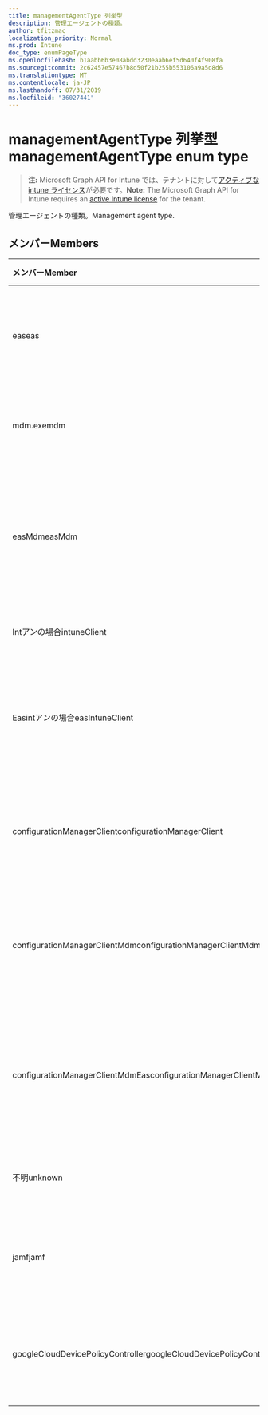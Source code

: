 ```yaml
---
title: managementAgentType 列挙型
description: 管理エージェントの種類。
author: tfitzmac
localization_priority: Normal
ms.prod: Intune
doc_type: enumPageType
ms.openlocfilehash: b1aabb6b3e08abdd3230eaab6ef5d640f4f908fa
ms.sourcegitcommit: 2c62457e57467b8d50f21b255b553106a9a5d8d6
ms.translationtype: MT
ms.contentlocale: ja-JP
ms.lasthandoff: 07/31/2019
ms.locfileid: "36027441"
---
```

# <a name="managementagenttype-enum-type"></a><span data-ttu-id="7dbea-103">managementAgentType 列挙型</span><span class="sxs-lookup"><span data-stu-id="7dbea-103">managementAgentType enum type</span></span>

> <span data-ttu-id="7dbea-104">**注:** Microsoft Graph API for Intune では、テナントに対して[アクティブな intune ライセンス](https://go.microsoft.com/fwlink/?linkid=839381)が必要です。</span><span class="sxs-lookup"><span data-stu-id="7dbea-104">**Note:** The Microsoft Graph API for Intune requires an [active Intune license](https://go.microsoft.com/fwlink/?linkid=839381) for the tenant.</span></span>

<span data-ttu-id="7dbea-105">管理エージェントの種類。</span><span class="sxs-lookup"><span data-stu-id="7dbea-105">Management agent type.</span></span>

## <a name="members"></a><span data-ttu-id="7dbea-106">メンバー</span><span class="sxs-lookup"><span data-stu-id="7dbea-106">Members</span></span>
|<span data-ttu-id="7dbea-107">メンバー</span><span class="sxs-lookup"><span data-stu-id="7dbea-107">Member</span></span>|<span data-ttu-id="7dbea-108">値</span><span class="sxs-lookup"><span data-stu-id="7dbea-108">Value</span></span>|<span data-ttu-id="7dbea-109">説明</span><span class="sxs-lookup"><span data-stu-id="7dbea-109">Description</span></span>|
|:---|:---|:---|
|<span data-ttu-id="7dbea-110">eas</span><span class="sxs-lookup"><span data-stu-id="7dbea-110">eas</span></span>|<span data-ttu-id="7dbea-111">1-d</span><span class="sxs-lookup"><span data-stu-id="7dbea-111">1</span></span>|<span data-ttu-id="7dbea-112">デバイスは、Exchange server によって管理されています。</span><span class="sxs-lookup"><span data-stu-id="7dbea-112">The device is managed by Exchange server.</span></span>|
|<span data-ttu-id="7dbea-113">mdm.exe</span><span class="sxs-lookup"><span data-stu-id="7dbea-113">mdm</span></span>|<span data-ttu-id="7dbea-114">pbm-2</span><span class="sxs-lookup"><span data-stu-id="7dbea-114">2</span></span>|<span data-ttu-id="7dbea-115">デバイスは Intune MDM によって管理されます。</span><span class="sxs-lookup"><span data-stu-id="7dbea-115">The device is managed by Intune MDM.</span></span>|
|<span data-ttu-id="7dbea-116">easMdm</span><span class="sxs-lookup"><span data-stu-id="7dbea-116">easMdm</span></span>|<span data-ttu-id="7dbea-117">1/3</span><span class="sxs-lookup"><span data-stu-id="7dbea-117">3</span></span>|<span data-ttu-id="7dbea-118">デバイスは、Exchange server と Intune MDM の両方によって管理されます。</span><span class="sxs-lookup"><span data-stu-id="7dbea-118">The device is managed by both Exchange server and Intune MDM.</span></span>|
|<span data-ttu-id="7dbea-119">Intアンの場合</span><span class="sxs-lookup"><span data-stu-id="7dbea-119">intuneClient</span></span>|<span data-ttu-id="7dbea-120">2/4</span><span class="sxs-lookup"><span data-stu-id="7dbea-120">4</span></span>|<span data-ttu-id="7dbea-121">Intune クライアント管理。</span><span class="sxs-lookup"><span data-stu-id="7dbea-121">Intune client managed.</span></span>|
|<span data-ttu-id="7dbea-122">Easintアンの場合</span><span class="sxs-lookup"><span data-stu-id="7dbea-122">easIntuneClient</span></span>|<span data-ttu-id="7dbea-123">5</span><span class="sxs-lookup"><span data-stu-id="7dbea-123">5</span></span>|<span data-ttu-id="7dbea-124">デバイスは EAS で、Intune クライアントはデュアル管理されています。</span><span class="sxs-lookup"><span data-stu-id="7dbea-124">The device is EAS and Intune client dual managed.</span></span>|
|<span data-ttu-id="7dbea-125">configurationManagerClient</span><span class="sxs-lookup"><span data-stu-id="7dbea-125">configurationManagerClient</span></span>|<span data-ttu-id="7dbea-126">8 </span><span class="sxs-lookup"><span data-stu-id="7dbea-126">8</span></span>|<span data-ttu-id="7dbea-127">デバイスは構成マネージャーによって管理されています。</span><span class="sxs-lookup"><span data-stu-id="7dbea-127">The device is managed by Configuration Manager.</span></span>|
|<span data-ttu-id="7dbea-128">configurationManagerClientMdm</span><span class="sxs-lookup"><span data-stu-id="7dbea-128">configurationManagerClientMdm</span></span>|<span data-ttu-id="7dbea-129">10 </span><span class="sxs-lookup"><span data-stu-id="7dbea-129">10</span></span>|<span data-ttu-id="7dbea-130">デバイスは、構成マネージャーおよび MDM によって管理されます。</span><span class="sxs-lookup"><span data-stu-id="7dbea-130">The device is managed by Configuration Manager and MDM.</span></span>|
|<span data-ttu-id="7dbea-131">configurationManagerClientMdmEas</span><span class="sxs-lookup"><span data-stu-id="7dbea-131">configurationManagerClientMdmEas</span></span>|<span data-ttu-id="7dbea-132">#</span><span class="sxs-lookup"><span data-stu-id="7dbea-132">11</span></span>|<span data-ttu-id="7dbea-133">デバイスは、構成マネージャー、MDM、Eas によって管理されます。</span><span class="sxs-lookup"><span data-stu-id="7dbea-133">The device is managed by Configuration Manager, MDM and Eas.</span></span>|
|<span data-ttu-id="7dbea-134">不明</span><span class="sxs-lookup"><span data-stu-id="7dbea-134">unknown</span></span>|<span data-ttu-id="7dbea-135">16</span><span class="sxs-lookup"><span data-stu-id="7dbea-135">16</span></span>|<span data-ttu-id="7dbea-136">管理エージェントの種類が不明です。</span><span class="sxs-lookup"><span data-stu-id="7dbea-136">Unknown management agent type.</span></span>|
|<span data-ttu-id="7dbea-137">jamf</span><span class="sxs-lookup"><span data-stu-id="7dbea-137">jamf</span></span>|<span data-ttu-id="7dbea-138">32</span><span class="sxs-lookup"><span data-stu-id="7dbea-138">32</span></span>|<span data-ttu-id="7dbea-139">デバイス属性は、Jamf から取得されます。</span><span class="sxs-lookup"><span data-stu-id="7dbea-139">The device attributes are fetched from Jamf.</span></span>|
|<span data-ttu-id="7dbea-140">googleCloudDevicePolicyController</span><span class="sxs-lookup"><span data-stu-id="7dbea-140">googleCloudDevicePolicyController</span></span>|<span data-ttu-id="7dbea-141">64</span><span class="sxs-lookup"><span data-stu-id="7dbea-141">64</span></span>|<span data-ttu-id="7dbea-142">デバイスは Google の CloudDPC によって管理されています。</span><span class="sxs-lookup"><span data-stu-id="7dbea-142">The device is managed by Google's CloudDPC.</span></span>|



